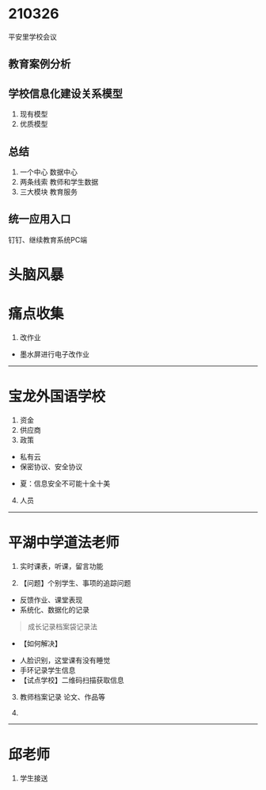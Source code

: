 
# 210326

平安里学校会议

## 教育案例分析
## 学校信息化建设关系模型
1. 现有模型
2. 优质模型

## 总结
1. 一个中心
数据中心
2. 两条线索
教师和学生数据
3. 三大模块
教育服务

## 统一应用入口
钉钉、继续教育系统PC端

# 头脑风暴

# 痛点收集
1. 改作业
* 墨水屏进行电子改作业

---
# 宝龙外国语学校
1. 资金
2. 供应商
3. 政策
* 私有云
* 保密协议、安全协议
- 夏：信息安全不可能十全十美
4. 人员

--- 

# 平湖中学道法老师
1. 实时课表，听课，留言功能

2. 【问题】个别学生、事项的追踪问题
* 反馈作业、课堂表现
* 系统化、数据化的记录
> 成长记录档案袋记录法

* 【如何解决】
- 人脸识别，这堂课有没有睡觉
- 手环记录学生信息
- 【试点学校】二维码扫描获取信息


3. 教师档案记录
论文、作品等

4. 


---
# 邱老师
1. 学生接送




